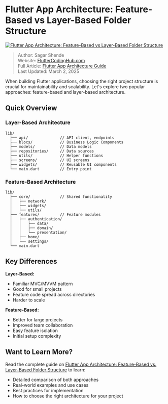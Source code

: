 # Flutter App Architecture: Feature-Based vs Layer-Based Folder Structure

[![Flutter App Architecture: Feature-Based vs Layer-Based Folder Structure](https://fluttercodinghub.com/wp-content/uploads/2025/02/fature-layer-1664x936.jpeg)](https://fluttercodinghub.com/flutter-app-architecture/)

> Author: Sagar Shende  
> Website: [FlutterCodingHub.com](https://fluttercodinghub.com)  
> Full Article: [Flutter App Architecture Guide](https://fluttercodinghub.com/flutter-app-architecture/)  
> Last Updated: March 2, 2025

When building Flutter applications, choosing the right project structure is crucial for maintainability and scalability. Let's explore two popular approaches: feature-based and layer-based architecture.

## Quick Overview

### Layer-Based Architecture
```
lib/
  ├── api/              // API client, endpoints
  ├── blocs/            // Business Logic Components
  ├── models/           // Data models
  ├── repositories/     // Data sources
  ├── utils/            // Helper functions
  ├── screens/          // UI screens
  ├── widgets/          // Reusable UI components
  └── main.dart         // Entry point
```

### Feature-Based Architecture
```
lib/
  ├── core/             // Shared functionality
  │   ├── network/      
  │   ├── widgets/      
  │   └── utils/        
  ├── features/         // Feature modules
  │   ├── authentication/
  │   │   ├── data/     
  │   │   ├── domain/   
  │   │   └── presentation/
  │   ├── home/
  │   └── settings/
  └── main.dart
```

## Key Differences

**Layer-Based:**
- Familiar MVC/MVVM pattern
- Good for small projects
- Feature code spread across directories
- Harder to scale

**Feature-Based:**
- Better for large projects
- Improved team collaboration
- Easy feature isolation
- Initial setup complexity

## Want to Learn More?

Read the complete guide on [Flutter App Architecture: Feature-Based vs. Layer-Based Folder Structure](https://fluttercodinghub.com/flutter-app-architecture/) to learn:
- Detailed comparison of both approaches
- Real-world examples and use cases
- Best practices for implementation
- How to choose the right architecture for your project